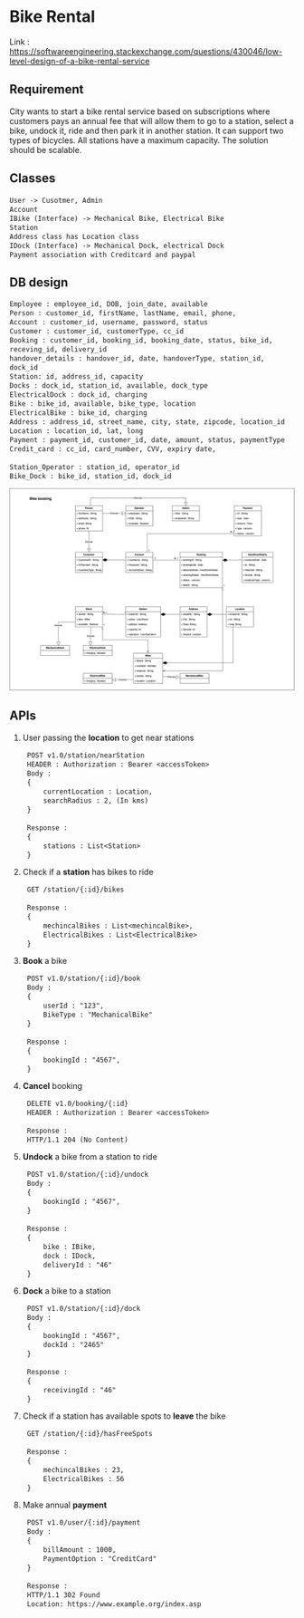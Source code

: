 # Bike Rental

Link : https://softwareengineering.stackexchange.com/questions/430046/low-level-design-of-a-bike-rental-service

## Requirement
City wants to start a bike rental service based on subscriptions where customers pays an annual fee that will 
allow them to go to a station, select a bike, undock it, ride and then park it in another station.
It can support two types of bicycles. All stations have a maximum capacity.
The solution should be scalable.

## Classes
    User -> Cusotmer, Admin
    Account 
    IBike (Interface) -> Mechanical Bike, Electrical Bike
    Station
    Address class has Location class
    IDock (Interface) -> Mechanical Dock, electrical Dock
    Payment association with Creditcard and paypal 

## DB design

    Employee : employee_id, DOB, join_date, available
    Person : customer_id, firstName, lastName, email, phone, 
    Account : customer_id, username, password, status
    Customer : customer_id, customerType, cc_id
    Booking : customer_id, booking_id, booking_date, status, bike_id, receving_id, delivery_id
    handover_details : handover_id, date, handoverType, station_id, dock_id
    Station: id, address_id, capacity
    Docks : dock_id, station_id, available, dock_type
    ElectricalDock : dock_id, charging
    Bike : bike_id, available, bike_type, location
    ElectricalBike : bike_id, charging
    Address : address_id, street_name, city, state, zipcode, location_id
    Location : location_id, lat, long
    Payment : payment_id, customer_id, date, amount, status, paymentType
    Credit_card : cc_id, card_number, CVV, expiry date,

    Station_Operator : station_id, operator_id
    Bike_Dock : bike_id, station_id, dock_id


![Bike Rental Class Diagram](images/02_bike_rental_lld.png)

## APIs
1. User passing the **location** to get near stations

        POST v1.0/station/nearStation
        HEADER : Authorization : Bearer <accessToken>
        Body : 
        {   
            currentLocation : Location,
            searchRadius : 2, (In kms)
        }

        Response : 
        {
            stations : List<Station>
        } 

2. Check if a **station** has bikes to ride

        GET /station/{:id}/bikes

        Response : 
        {
            mechincalBikes : List<mechincalBike>,
            ElectricalBikes : List<ElectricalBike>
        } 

3. **Book** a bike

        POST v1.0/station/{:id}/book
        Body : 
        {   
            userId : "123",
            BikeType : "MechanicalBike"
        }

        Response : 
        {
            bookingId : "4567",
        }

4. **Cancel** booking

        DELETE v1.0/booking/{:id}
        HEADER : Authorization : Bearer <accessToken>
        
        Response : 
        HTTP/1.1 204 (No Content)

5. **Undock** a bike from a station to ride

        POST v1.0/station/{:id}/undock
        Body : 
        {   
            bookingId : "4567",
        }
        
        Response : 
        {
            bike : IBike,
            dock : IDock,
            deliveryId : "46"
        } 

6. **Dock** a bike to a station
    
        POST v1.0/station/{:id}/dock
        Body : 
        {   
            bookingId : "4567",
            dockId : "2465"
        }
        
        Response : 
        {
            receivingId : "46"
        } 

7. Check if a station has available spots to **leave** the bike

        GET /station/{:id}/hasFreeSpots
        
        Response : 
        {
            mechincalBikes : 23,
            ElectricalBikes : 56
        } 

8. Make annual **payment**

        POST v1.0/user/{:id}/payment
        Body : 
        {   
            billAmount : 1000,
            PaymentOption : "CreditCard"
        }
        
        Response : 
        HTTP/1.1 302 Found
        Location: https://www.example.org/index.asp
